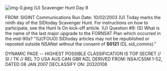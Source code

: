 ![img-0.jpeg](img-0.jpeg)
(U) Scavenger Hunt Day 9

FROM:
SIGINT Communications
Run Date: 10/02/2003
(U) Today marks the ninth day of the SIDtoday Scavenger Hunt. For instructions on how to participate, see the Hunt Is On kick-off article.
(U) Question \#9:
(S) What is the name of the last major upgrade to the FORNSAT Plan which occurred in the mid-90s?
"(U//FOUO) SIDtoday articles may not be republished or reposted outside NSANet without the consent of $\mathbf{S 0 1 2 1}$ (DL sid_comms)."

DYNAMIC PAGE -- HIGHEST POSSIBLE CLASSIFICATION IS TOP SECRET // SI / TK // REL TO USA AUS CAN GBR NZL DERIVED FROM: NSA/CSSM 1-52, DATED 08 JAN 2007 DECLASSIFY ON: 20320108
